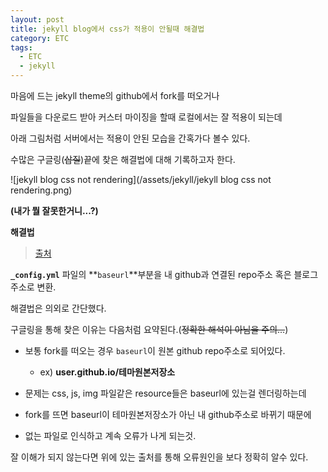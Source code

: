 ```yaml
---
layout: post
title: jekyll blog에서 css가 적용이 안될때 해결법
category: ETC
tags:
  - ETC
  - jekyll
---
```






마음에 드는 jekyll theme의 github에서 fork를 떠오거나 

파일들을 다운로드 받아 커스터 마이징을 할때 로컬에서는 잘 적용이 되는데

아래 그림처럼 서버에서는 적용이 안된 모습을 간혹가다 볼수 있다.

수많은 구글링(<del>삽질</del>)끝에 찾은 해결법에 대해 기록하고자 한다.

![jekyll blog css not rendering](/assets/jekyll/jekyll blog css not rendering.png)

**(내가 뭘 잘못한거니...?)**



**해결법**

> [출처](https://stackoverflow.com/questions/25466166/stylesheets-not-working-for-jekyll-theme-freelancer-bootstrap)

**```_config.yml```** 파일의 **```baseurl```**부분을 내 github과 연결된 repo주소 혹은 블로그 주소로 변환.



해결법은 의외로 간단했다.

구글링을 통해 찾은 이유는 다음처럼 요약된다.(~~정확한 해석이 아님을 주의...~~)

- 보통 fork를 떠오는 경우 ```baseurl```이 원본 github repo주소로 되어있다.
  - ex) **user.github.io/테마원본저장소**

- 문제는 css, js, img 파일같은 resource들은 baseurl에 있는걸 렌더링하는데
- fork를 뜨면 baseurl이 테마원본저장소가 아닌 내 github주소로 바뀌기 때문에
- 없는 파일로 인식하고 계속 오류가 나게 되는것. 



잘 이해가 되지 않는다면 위에 있는 출처를 통해 오류원인을 보다 정확히 알수 있다.